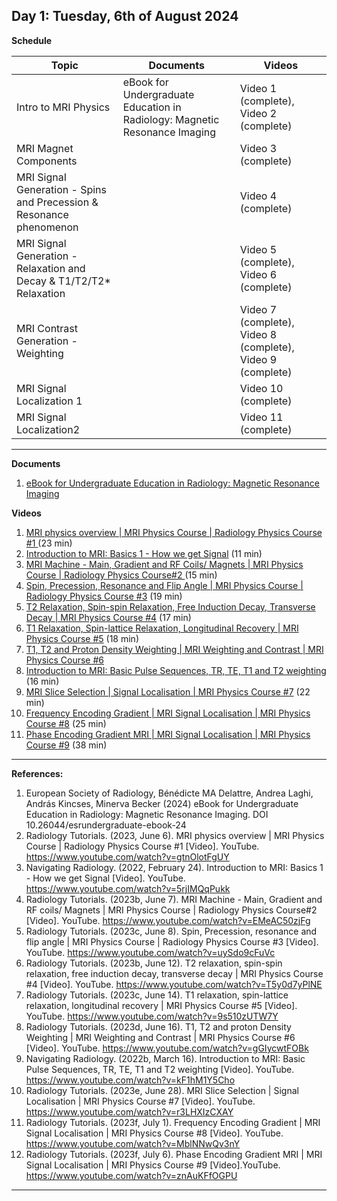 **Day 1: Tuesday, 6th of August 2024**
-------------------

**Schedule**

|     Topic     |   Documents    |    Videos    |
| ------------- | ------------- | ------------- | 
|  Intro to MRI Physics      |      eBook for Undergraduate Education in Radiology: Magnetic Resonance Imaging  |    Video 1 (complete), Video 2 (complete) |
| MRI Magnet Components  |            |  Video 3 (complete) |
|  MRI SignaI Generation - Spins and Precession & Resonance phenomenon |            | Video 4 (complete)|
| MRI Signal Generation - Relaxation and Decay & T1/T2/T2* Relaxation   |          | Video 5 (complete), Video 6 (complete) |
| MRI Contrast Generation - Weighting  |               | Video 7 (complete), Video 8 (complete), Video 9 (complete) |
|  MRI Signal Localization 1  |               |   Video 10 (complete)   |
|  MRI Signal Localization2     |          |    Video 11 (complete)      |

----------------------------
**Documents**

1. [eBook for Undergraduate Education in Radiology: Magnetic Resonance Imaging](https://www.myesr.org/app/uploads/2024/02/ESR_eBook_for_Undergraduate_Education_in_Radiology_02d_Magnetic_Resonance_Imaging_.pdf)


**Videos** 
1. [MRI physics overview | MRI Physics Course | Radiology Physics Course #1
](https://www.youtube.com/watch?v=gtnOlotFgUY&list=PLWfaNqiSdtzVkfJW2gO-unAYjcDji7-9i&index=2) (23 min)
2. [Introduction to MRI: Basics 1 - How we get Signal](https://www.youtube.com/watch?v=5rjIMQqPukk) (11 min)
3. [MRI Machine - Main, Gradient and RF Coils/ Magnets | MRI Physics Course | Radiology Physics Course#2
](https://www.youtube.com/watch?v=EMeAC50zjFg&list=PLWfaNqiSdtzVkfJW2gO-unAYjcDji7-9i&index=4) (15 min)
4. [Spin, Precession, Resonance and Flip Angle | MRI Physics Course | Radiology Physics Course #3](https://www.youtube.com/watch?v=uySdo9cFuVc) (19 min)
5. [T2 Relaxation, Spin-spin Relaxation, Free Induction Decay, Transverse Decay | MRI Physics Course #4](https://www.youtube.com/watch?v=T5y0d7yPlNE) (17 min)
6. [T1 Relaxation, Spin-lattice Relaxation, Longitudinal Recovery | MRI Physics Course #5](https://www.youtube.com/watch?v=9s510zUTW7Y) (18 min)
7. [T1, T2 and Proton Density Weighting | MRI Weighting and Contrast | MRI Physics Course #6](https://www.youtube.com/watch?v=gGIycwtFOBk&t=12s)
8. [Introduction to MRI: Basic Pulse Sequences, TR, TE, T1 and T2 weighting](https://www.youtube.com/watch?v=kF1hM1Y5Cho) (16 min)
9. [MRI Slice Selection | Signal Localisation | MRI Physics Course #7](https://www.youtube.com/watch?v=r3LHXIzCXAY) (22 min)
10. [Frequency Encoding Gradient | MRI Signal Localisation | MRI Physics Course #8](https://www.youtube.com/watch?v=MblNNwQv3nY&t=1327s) (25 min)
11. [Phase Encoding Gradient MRI | MRI Signal Localisation | MRI Physics Course #9](https://www.youtube.com/watch?v=znAuKFfOGPU) (38 min)

   
<!--- Commenting --->

----------------------------
**References:**
1. European Society of Radiology, Bénédicte MA Delattre, Andrea Laghi, András Kincses, Minerva Becker (2024)
eBook for Undergraduate Education in Radiology: Magnetic Resonance Imaging. DOI 10.26044/esrundergraduate-ebook-24
2. Radiology Tutorials. (2023, June 6). MRI physics overview | MRI Physics Course | Radiology Physics Course #1 [Video]. YouTube. https://www.youtube.com/watch?v=gtnOlotFgUY
3. Navigating Radiology. (2022, February 24). Introduction to MRI: Basics 1 - How we get Signal [Video]. YouTube. https://www.youtube.com/watch?v=5rjIMQqPukk
4. Radiology Tutorials. (2023b, June 7). MRI Machine - Main, Gradient and RF coils/ Magnets | MRI Physics Course | Radiology Physics Course#2 [Video]. YouTube. https://www.youtube.com/watch?v=EMeAC50zjFg
5. Radiology Tutorials. (2023c, June 8). Spin, Precession, resonance and flip angle | MRI Physics Course | Radiology Physics Course #3 [Video]. YouTube. https://www.youtube.com/watch?v=uySdo9cFuVc
6. Radiology Tutorials. (2023b, June 12). T2 relaxation, spin-spin relaxation, free induction decay, transverse decay | MRI Physics Course #4 [Video]. YouTube. https://www.youtube.com/watch?v=T5y0d7yPlNE
7. Radiology Tutorials. (2023c, June 14). T1 relaxation, spin-lattice relaxation, longitudinal recovery | MRI Physics Course #5 [Video]. YouTube. https://www.youtube.com/watch?v=9s510zUTW7Y
8. Radiology Tutorials. (2023d, June 16). T1, T2 and proton Density Weighting | MRI Weighting and Contrast | MRI Physics Course #6 [Video]. YouTube. https://www.youtube.com/watch?v=gGIycwtFOBk
9. Navigating Radiology. (2022b, March 16). Introduction to MRI: Basic Pulse Sequences, TR, TE, T1 and T2 weighting [Video]. YouTube. https://www.youtube.com/watch?v=kF1hM1Y5Cho
10. Radiology Tutorials. (2023e, June 28). MRI Slice Selection | Signal Localisation | MRI Physics Course #7 [Video]. YouTube. https://www.youtube.com/watch?v=r3LHXIzCXAY
11. Radiology Tutorials. (2023f, July 1). Frequency Encoding Gradient | MRI Signal Localisation | MRI Physics Course #8 [Video]. YouTube. https://www.youtube.com/watch?v=MblNNwQv3nY
12. Radiology Tutorials. (2023f, July 6). Phase Encoding Gradient MRI | MRI Signal Localisation | MRI Physics Course #9 [Video].YouTube. https://www.youtube.com/watch?v=znAuKFfOGPU

----------------------------



<!--- Name, " " Youtube, uploaded by   , date, link. 

Use Scribbr for youtuebe citation generations (APA 7)  --->
